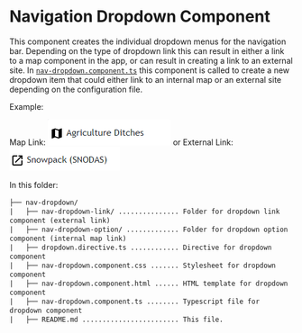 # Navigation Dropdown Component # 

This component creates the individual dropdown menus for the navigation bar. Depending on the type of dropdown link this can result in either a link to a map component in the app, or can result in creating a link to an external site. In [`nav-dropdown.component.ts`](../nav-dropdown.component.ts) this component is called to create a new dropdown item that could either link to an internal map or an external site depending on the configuration file.

Example:

Map Link: ![map-link](../../../../../doc/images/map-dropdown-link.png)  or     External Link:     ![external-link](../../../../../doc/images/external-dropdown-link.png) 

In this folder:

```
├── nav-dropdown/
|   ├── nav-dropdown-link/ ............... Folder for dropdown link component (external link)
|   ├── nav-dropdown-option/ ............. Folder for dropdown option component (internal map link)
|   ├── dropdown.directive.ts ............ Directive for dropdown component
|   ├── nav-dropdown.component.css ....... Stylesheet for dropdown component
|   ├── nav-dropdown.component.html ...... HTML template for dropdown component
|   ├── nav-dropdown.component.ts ........ Typescript file for dropdown component
|   ├── README.md ........................ This file.
```

